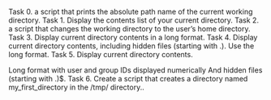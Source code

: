 Task 0. a script that prints the absolute path name of the current working directory.
Task 1. Display the contents list of your current directory.
Task 2.  a script that changes the working directory to the user’s home directory.
Task 3. Display current directory contents in a long format.
Task 4. Display current directory contents, including hidden files (starting with .). Use the long format.
Task 5. Display current directory contents.

Long format
with user and group IDs displayed numerically
And hidden files (starting with .)$.
Task 6. Create a script that creates a directory named my_first_directory in the /tmp/ directory..
